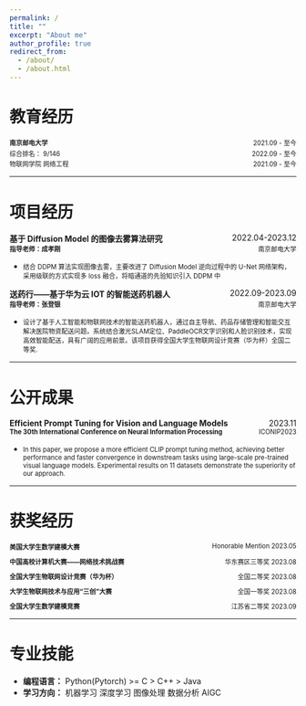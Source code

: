 ```yaml
---
permalink: /
title: ""
excerpt: "About me"
author_profile: true
redirect_from:
  - /about/
  - /about.html
---
```


# 教育经历

<div style="display: flex; justify-content: space-between;">
    <span style="font-weight: bold;font-size: 0.8em;">南京邮电大学</span>
    <span style="font-size: 0.8em;">2021.09 - 至今</span>
</div>
<div style="line-height: 0.2;">&nbsp;</div>
<div style="display: flex; justify-content: space-between;">
    <span style="font-size: 0.8em;">综合排名： 9/146</span>
    <span style="font-size: 0.8em;">2022.09 - 至今</span>
</div>
<div style="line-height: 0.2;">&nbsp;</div>
<div style="display: flex; justify-content: space-between;">
    <span style="font-size: 0.8em;">物联网学院 网络工程</span>
    <span style="font-size: 0.8em;">2021.09 - 至今</span>
</div>


---

# 项目经历

<div style="display: flex; justify-content: space-between;">
    <span style="float: left;font-weight: bold;font-size: 1.0em;">基于 Diffusion Model 的图像去雾算法研究</span>
    <span style="float: right;font-size: 1.0em;">2022.04-2023.12</span>
</div>

<div style="display: flex; justify-content: space-between;">
    <span style="float: left;font-weight: bold;font-size: 0.8em;">指导老师：成孝刚</span>
    <span style="float: right;font-size: 0.8em;">南京邮电大学</span>
</div>
<!-- <div style="line-height: 1;">&nbsp;</div> -->

- <p style="font-size: 0.8em">结合 DDPM 算法实现图像去雾，主要改进了 Diffusion Model 逆向过程中的 U-Net 网络架构，采用级联的方式实现多 loss 融合，将暗通道的先验知识引入 DDPM 中</p>


<div style="display: flex; justify-content: space-between;">
    <span style="float: left;font-weight: bold;font-size: 1.0em;">送药行——基于华为云 IOT 的智能送药机器人</span>
    <span style="float: right;font-size: 1.0em;">2022.09-2023.09</span>
</div>

<div style="display: flex; justify-content: space-between;">
    <span style="float: left;font-weight: bold;font-size: 0.8em;">指导老师：张登银</span>
    <span style="float: right;font-size: 0.8em;">南京邮电大学</span>
</div>
<!-- <div style="line-height: 1;">&nbsp;</div> -->

- <p style="font-size: 0.8em">设计了基于人工智能和物联网技术的智能送药机器人，通过自主导航、药品存储管理和智能交互解决医院物资配送问题。系统结合激光SLAM定位、PaddleOCR文字识别和人脸识别技术，实现高效智能配送，具有广阔的应用前景。该项目获得全国大学生物联网设计竞赛（华为杯）全国二等奖.</p>

---

# 公开成果

<div style="display: flex; justify-content: space-between;">
    <span style="float: left;font-weight: bold;font-size: 1.0em;">Efficient Prompt Tuning for Vision and Language Models</span>
    <span style="float: right;font-size: 1.0em;">2023.11</span>
</div>

<div style="display: flex; justify-content: space-between;">
            <span style="font-weight: bold; font-size: 0.8em;">The 30th International Conference on Neural Information Processing</span>
            <div style="display: flex; flex-direction: column; align-items: flex-end;">
            <span style="font-size: 0.8em;">ICONIP2023</span>
            </div>
        </div>
<!-- <div style="line-height: 1;">&nbsp;</div> -->

- <p style="font-size: 0.8em">In this paper, we propose a more efficient CLIP prompt tuning method, achieving better performance and faster convergence in downstream tasks using large-scale pre-trained visual language models. Experimental results on 11 datasets demonstrate the superiority of our approach.</p>

---

# 获奖经历

<ul style="list-style: none; padding: 0;">
    <li style="margin-bottom: 10px;">
        <div style="display: flex; justify-content: space-between;">
            <span style="font-weight: bold; font-size: 0.8em;">美国大学生数学建模大赛</span>
            <div style="display: flex; flex-direction: column; align-items: flex-end;">
            <span style="font-size: 0.8em;">Honorable Mention 2023.05</span>
            </div>
        </div>
    </li>
    <li style="margin-bottom: 10px;">
        <div style="display: flex; justify-content: space-between;">
            <span style="font-weight: bold; font-size: 0.8em;">中国高校计算机大赛——网络技术挑战赛</span>
            <div style="display: flex; flex-direction: column; align-items: flex-end;">
            <span style="font-size: 0.8em;">华东赛区三等奖 2023.08</span>
            </div>
        </div>
    </li>
    <li style="margin-bottom: 10px;">
        <div style="display: flex; justify-content: space-between;">
            <span style="font-weight: bold; font-size: 0.8em;">全国大学生物联网设计竞赛（华为杯）</span>
            <div style="display: flex; flex-direction: column; align-items: flex-end;">
            <span style="font-size: 0.8em;">全国二等奖 2023.08</span>
            </div>
        </div>
    </li>
    <li style="margin-bottom: 10px;">
        <div style="display: flex; justify-content: space-between;">
            <span style="font-weight: bold; font-size: 0.8em;">大学生物联网技术与应用“三创”大赛</span>
            <div style="display: flex; flex-direction: column; align-items: flex-end;">
            <span style="font-size: 0.8em;">全国一等奖 2023.08</span>
            </div>
        </div>
    </li>
    <li style="margin-bottom: 10px;">
        <div style="display: flex; justify-content: space-between;">
            <span style="font-weight: bold; font-size: 0.8em;">全国大学生数学建模竞赛</span>
            <div style="display: flex; flex-direction: column; align-items: flex-end;">
            <span style="font-size: 0.8em;">江苏省二等奖 2023.09</span>
            </div>
        </div>
    </li>
    <!-- 在此处添加其他项目 -->
</ul>


---

# 专业技能
* **编程语言：** Python(Pytorch) >= C > C++ >  Java
* **学习方向：** 机器学习 深度学习 图像处理 数据分析 AIGC







